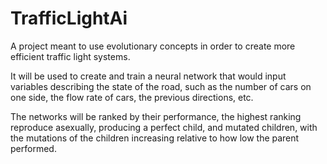 # TrafficLightAi
A project meant to use evolutionary concepts in order to create more efficient traffic light systems.

It will be used to create and train a neural network that would input variables describing the state of the road, such as the number of cars on one side, the flow rate of cars, the previous directions, etc.

The networks will be ranked by their performance, the highest ranking reproduce asexually, producing a perfect child, and mutated children, with the mutations of the children increasing relative to how low the parent performed.